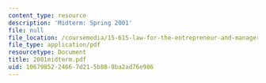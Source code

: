 ```yaml
---
content_type: resource
description: 'Midterm: Spring 2001'
file: null
file_location: /coursemedia/15-615-law-for-the-entrepreneur-and-manager-spring-2003/1067985224667d215b888ba2ad76e986_2001midterm.pdf
file_type: application/pdf
resourcetype: Document
title: 2001midterm.pdf
uid: 10679852-2466-7d21-5b88-8ba2ad76e986
---
```

